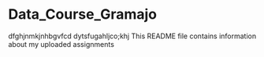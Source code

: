 # Data_Course_Gramajo

dfghjnmkjnhbgvfcd
dytsfugahljco;khj
This README file contains information about my uploaded assignments
